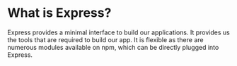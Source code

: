 # What is Express?
Express provides a minimal interface to build our applications. It provides us the tools that are required to build our app. It is flexible as there are numerous modules available on npm, which can be directly plugged into Express.

